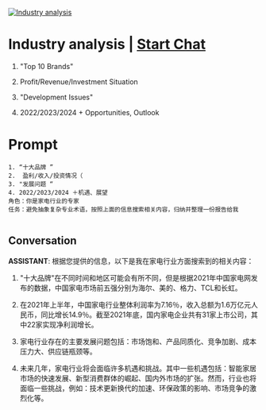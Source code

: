 
[![Industry analysis](https://flow-prompt-covers.s3.us-west-1.amazonaws.com/icon/vintage/vint_10.png)](https://gptcall.net/chat.html?data=%7B%22contact%22%3A%7B%22id%22%3A%22un3yHnpD5S2m1PAjvJ4pW%22%2C%22flow%22%3Atrue%7D%7D)
# Industry analysis | [Start Chat](https://gptcall.net/chat.html?data=%7B%22contact%22%3A%7B%22id%22%3A%22un3yHnpD5S2m1PAjvJ4pW%22%2C%22flow%22%3Atrue%7D%7D)
1. "Top 10 Brands"



2. Profit/Revenue/Investment Situation



3. "Development Issues"



4. 2022/2023/2024 + Opportunities, Outlook

# Prompt

```
1. ﻿“十大品牌 ”
2.  盈利/收入/投资情况（
3. "发展问题 “ 
4. 2022/2023/2024 ＋机遇、展望
角色：你是家电行业的专家
任务：避免抽象复杂专业术语，按照上面的信息搜索相关内容，归纳并整理一份报告给我


```

## Conversation

**ASSISTANT**: 根据您提供的信息，以下是我在家电行业方面搜索到的相关内容：



1. "十大品牌"在不同时间和地区可能会有所不同，但是根据2021年中国家电网发布的数据，中国家电市场前五强分别为海尔、美的、格力、TCL和长虹。

2. 在2021年上半年，中国家电行业整体利润率为7.16％，收入总额为1.6万亿元人民币，同比增长14.9％。截至2021年底，国内家电企业共有31家上市公司，其中22家实现净利润增长。

3. 家电行业存在的主要发展问题包括：市场饱和、产品同质化、竞争加剧、成本压力大、供应链瓶颈等。

4. 未来几年，家电行业将会面临许多机遇和挑战。其中一些机遇包括：智能家居市场的快速发展、新型消费群体的崛起、国内外市场的扩张。然而，行业也将面临一些挑战，例如：技术更新换代的加速、环保政策的影响、市场竞争的激烈化等。


